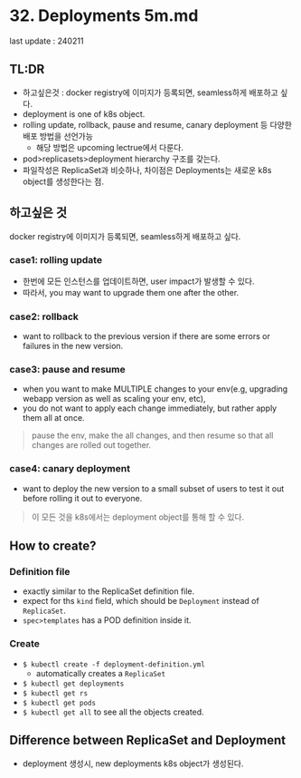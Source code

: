 # 32. Deployments 5m.md

last update : 240211

## TL:DR

* 하고싶은것 : docker registry에 이미지가 등록되면, seamless하게 배포하고 싶다.
* deployment is one of k8s object.
* rolling update, rollback, pause and resume, canary deployment 등 다양한 배포 방법을 선언가능
    * 해당 방법은 upcoming lectrue에서 다룬다.
* pod>replicasets>deployment hierarchy 구조를 갖는다.
* 파일작성은 ReplicaSet과 비슷하나, 차이점은 Deployments는 새로운 k8s object를 생성한다는 점.

## 하고싶은 것

docker registry에 이미지가 등록되면, seamless하게 배포하고 싶다.

### case1: rolling update

* 한번에 모든 인스턴스를 업데이트하면, user impact가 발생할 수 있다.
* 따라서, you may want to upgrade them one after the other. 

### case2: rollback

* want to rollback to the previous version if there are some errors or failures in the new version.

### case3: pause and resume

* when you want to make MULTIPLE changes to your env(e.g, upgrading webapp version as well as scaling your env, etc),
* you do not want to apply each change immediately, but rather apply them all at once.

> pause the env, make the all changes, and then resume so that all changes are rolled out together.

### case4: canary deployment

* want to deploy the new version to a small subset of users to test it out before rolling it out to everyone.

> 이 모든 것을 k8s에서는 deployment object를 통해 할 수 있다.


## How to create?

### Definition file

* exactly similar to the ReplicaSet definition file.
* expect for ths `kind` field, which should be `Deployment` instead of `ReplicaSet`.
* `spec>templates` has a POD definition inside it.

### Create

* `$ kubectl create -f deployment-definition.yml`
    * automatically creates a `ReplicaSet`
* `$ kubectl get deployments` 
* `$ kubectl get rs` 
* `$ kubectl get pods` 
* `$ kubectl get all` to see all the objects created.


## Difference between ReplicaSet and Deployment

* deployment 생성시, new deployments k8s object가 생성된다.



